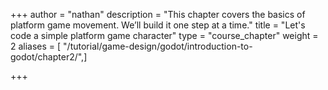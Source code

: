 +++
author = "nathan"
description = "This chapter covers the basics of platform game movement. We’ll build it one step at a time."
title = "Let's code a simple platform game character"
type = "course_chapter"
weight = 2
aliases = [ "/tutorial/game-design/godot/introduction-to-godot/chapter2/",]

+++